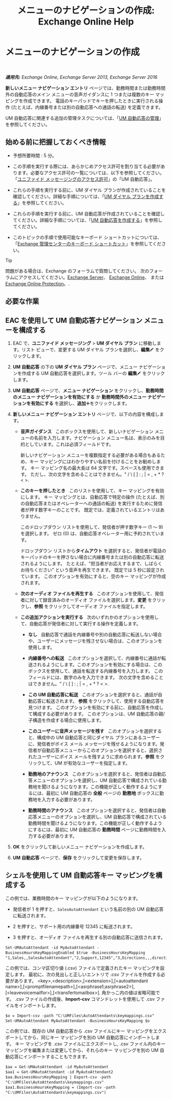 ﻿---
title: 'メニューのナビゲーションの作成: Exchange Online Help'
TOCTitle: メニューのナビゲーションの作成
ms:assetid: 3cfc9a01-0a61-4d15-9561-621568dc30d9
ms:mtpsurl: https://technet.microsoft.com/ja-jp/library/Aa997471(v=EXCHG.150)
ms:contentKeyID: 49896216
ms.date: 05/22/2018
mtps_version: v=EXCHG.150
f1_keywords:
- Microsoft.Exchange.Management.SnapIn.Esm.OrganizationConfiguration.UnifiedMessaging.AutoAttendantKeyMappingControl
ms.translationtype: HT
---

# メニューのナビゲーションの作成

 

_**適用先:** Exchange Online, Exchange Server 2013, Exchange Server 2016_

<strong>新しいメニュー ナビゲーション エントリ</strong> ページでは、勤務時間または勤務時間外の自動応答のメイン メニューの音声ガイダンスに 1 つまたは複数のキー マッピングを作成できます。 電話のキーパッドでキーを押したときに実行される操作 (たとえば、内線番号または別の自動応答への通話の転送) を定義できます。

UM 自動応答に関連する追加の管理タスクについては、「[UM 自動応答の管理](manage-a-um-auto-attendant-exchange-2013-help.md)」を参照してください。

## 始める前に把握しておくべき情報

  - 予想所要時間 : 5 分。

  - この手順を実行する際には、あらかじめアクセス許可を割り当てる必要があります。必要なアクセス許可の一覧については、以下を参照してください。「[ユニファイド メッセージングのアクセス許可](unified-messaging-permissions-exchange-2013-help.md)」の「UM 自動応答」。

  - これらの手順を実行する前に、UM ダイヤル プランが作成されていることを確認してください。詳細な手順については、「[UM ダイヤル プランを作成する](https://docs.microsoft.com/ja-jp/exchange/voice-mail-unified-messaging/connect-voice-mail-system/create-um-dial-plan)」を参照してください。

  - これらの手順を実行する前に、UM 自動応答が作成されていることを確認してください。詳細な手順については、「[UM 自動応答を作成する](create-a-um-auto-attendant-exchange-2013-help.md)」を参照してください。

  - このトピックの手順で使用可能なキーボード ショートカットについては、「[Exchange 管理センターのキーボード ショートカット](keyboard-shortcuts-in-the-exchange-admin-center-exchange-online-protection-help.md)」を参照してください。


> [!TIP]
> 問題がある場合は、Exchange のフォーラムで質問してください。 次のフォーラムにアクセスしてください。<A href="https://go.microsoft.com/fwlink/p/?linkid=60612">Exchange Server</A>、 <A href="https://go.microsoft.com/fwlink/p/?linkid=267542">Exchange Online</A>、 または <A href="https://go.microsoft.com/fwlink/p/?linkid=285351">Exchange Online Protection</A>。.



## 必要な作業

## EAC を使用して UM 自動応答ナビゲーション メニューを構成する

1.  EAC で、<strong>ユニファイド メッセージング</strong> \> <strong>UM ダイヤル プラン</strong> に移動します。リスト ビューで、変更する UM ダイヤル プランを選択し、<strong>編集</strong>![編集アイコン](images/Bb124582.6f53ccb2-1f13-4c02-bea0-30690e6ea71d(EXCHG.150).gif "編集アイコン") をクリックします。

2.  <strong>UM 自動応答</strong> の下の <strong>UM ダイヤル プラン</strong> ページで、メニュー ナビゲーションを作成する UM 自動応答を選択します。ツール バーの <strong>編集</strong>![編集アイコン](images/Bb124582.6f53ccb2-1f13-4c02-bea0-30690e6ea71d(EXCHG.150).gif "編集アイコン") をクリックします。

3.  <strong>UM 自動応答</strong> ページで、<strong>メニュー ナビゲーション</strong> をクリックし、<strong>勤務時間のメニュー ナビゲーションを有効にする</strong> か <strong>勤務時間外のメニュー ナビゲーションを有効にする</strong> を選択し、<strong>追加</strong>![\[追加\] アイコン](images/JJ218640.c1e75329-d6d7-4073-a27d-498590bbb558(EXCHG.150).gif "[追加] アイコン")をクリックします。

4.  <strong>新しいメニュー ナビゲーション エントリ</strong> ページで、以下の内容を構成します。
    
      - <strong>音声ガイダンス</strong>   このボックスを使用して、新しいナビゲーション メニューの名前を入力します。ナビゲーション メニュー名は、表示のみを目的としています。これは必須フィールドです。
        
        新しいナビゲーション メニューを複数指定する必要がある場合もあるため、キー マッピングにはわかりやすい名前を付けることをお勧めします。 キー マッピング名の最大長は 64 文字です。スペースも使用できます。 ただし、次の文字を含めることはできません。" / \\ \[ \] : ; | = , + \* ? \< \>.
    
      - <strong>このキーを押したとき</strong>   このリストを使用して、キー マッピングを有効にします。 キー マッピングとは、自動応答で特定の操作 (たとえば、別の自動応答またはオペレーターへの通話の転送) を実行するために発信者が押す数字キーのことです。 既定では、定義されているエントリはありません。
        
        このドロップダウン リストを使用して、発信者が押す数字キー (1 ～ 9) を選択します。 ゼロ (0) は、自動応答オペレーター用に予約されています。
        
        ドロップダウン リストから<strong>タイムアウト</strong> を選択すると、発信者が電話のキーパッドのキーを押さない場合に内線番号または別の自動応答に転送されるようにします。 たとえば、"担当者がお応えするまで、しばらくお待ちください" という音声を再生できます。 既定では 5 秒に設定されています。 このオプションを有効にすると、空のキー マッピングが作成されます。
    
      - <strong>次のオーディオ ファイルを再生する</strong>   このオプションを使用して、発信者に対して録音済みのオーディオ ファイルを選択します。<strong>変更</strong> をクリックし、<strong>参照</strong> をクリックしてオーディオ ファイルを指定します。
    
      - <strong>この追加アクションを実行する</strong>   次のいずれかのオプションを使用して、自動応答が発信者に対して実行する操作を定義します。
        
          - <strong>なし</strong>   自動応答で通話を内線番号や別の自動応答に転送しない場合や、ユーザーにメッセージを残させない場合は、このオプションを使用します。
        
          - <strong>内線番号への転送</strong>   このオプションを選択して、内線番号に通話が転送されるようにします。このオプションを有効にする場合は、このボックスを使用して、通話を転送する内線番号を入力します。 このフィールドには、数字のみを入力できます。 次の文字を含めることはできません。" / \\ \[ \] : ; | = , + \* ? \< \>.
        
          - <strong>この UM 自動応答に転送</strong>   このオプションを選択すると、通話が自動応答に転送されます。 <strong>参照</strong> をクリックして、使用する自動応答を見つけます。 このオプションを有効にする前に、自動応答を作成して構成する必要があります。 このオプションは、UM 自動応答の親/子構造を作成する場合に使用します。
        
          - <strong>このユーザーに音声メッセージを残す</strong>   このオプションを選択すると、構成中の UM 自動応答と同じダイヤル プランにあるユーザーに、発信者がボイス メール メッセージを残せるようになります。発信者が自動応答メニューからこのオプションを選択すると、選択されたユーザーにボイス メールを残すように求められます。<strong>参照</strong> をクリックして、UM が有効なユーザーを指定します。
        
          - <strong>勤務地のアナウンス</strong>   このオプションを選択すると、発信者は自動応答メニューのオプションを選択し、UM 自動応答で構成されている勤務地を聞けるようになります。この機能が正しく動作するようにするには、最初に UM 自動応答の <strong>全般</strong> ページの <strong>勤務地</strong> ボックスに勤務地を入力する必要があります。
        
          - <strong>勤務時間のアナウンス</strong>   このオプションを選択すると、発信者は自動応答メニューのオプションを選択し、UM 自動応答で構成されている勤務時間を聞けるようになります。この機能が正しく動作するようにするには、最初に UM 自動応答の <strong>勤務時間</strong> ページに勤務時間を入力する必要があります。

5.  <strong>OK</strong> をクリックして新しいメニュー ナビゲーションを作成します。

6.  <strong>UM 自動応答</strong> ページで、<strong>保存</strong> をクリックして変更を保存します。

## シェルを使用して UM 自動応答キー マッピングを構成する

この例では、業務時間のキー マッピングが以下のようになります。

  - 発信者が 1 を押すと、`SalesAutoAttendant` という名前の別の UM 自動応答に転送されます。

  - 2 を押すと、サポート用の内線番号 12345 に転送されます。

  - 3 を押すと、オーディオ ファイルを再生する別の自動応答に送信されます。

<!-- end list -->

    Set-UMAutoAttendant -id MyAutoAttendant -BusinessHoursKeyMappingEnabled $true -BusinessHoursKeyMapping "1,Sales,,SalesAutoAttendant","2,Support,12345","3,Directions,,,directions.wav"

この例では、コンマ区切り値 (.csv) ファイルで定義されたキー マッピングを設定します。 最初に、次の見出しと正しいエントリで .csv ファイルを作成する必要があります。 \<key\>,\<description\>,\[\<extension\>\],\[\<autoattendant name\>\],\[\<promptfilenamepath\>\],\[\<asrphrase1;asrphrase2\>\],\[\<leavevoicemailfor\>\],\[\<transfertomailbox\>\]. 角かっこ内の値は省略可能です。 .csv ファイルの作成後、**Import-csv** コマンドレットを使用して .csv ファイルをインポートします。

    $o = Import-csv -path "C:\UMFiles\AutoAttendants\keymappings.csv"
    Set-UMAutoAttendant MyAutoAttendant -BusinessHoursKeyMapping $o

この例では、既存の UM 自動応答から .csv ファイルにキー マッピングをエクスポートしてから、同じキー マッピングを別の UM 自動応答にインポートします。 キー マッピングを .csv ファイルにエクスポートし, .csv ファイル内のキー マッピングを編集または変更してから、それらのキー マッピングを別の UM 自動応答にインポートすることもできます。

    $aa = Get-UMAutoAttendant -id MyAutoAttendant
    $aa1 = Get-UMAutoAttendant -id MyAutoAttendant2
    $aa.BusinessHoursKeyMapping | Export-csv -path "C:\UMFiles\AutoAttendants\keymappings.csv"
    $aa1.BusinessHoursKeyMapping = (Import-csv -path "C:\UMFiles\AutoAttendants\keymappings.csv")

